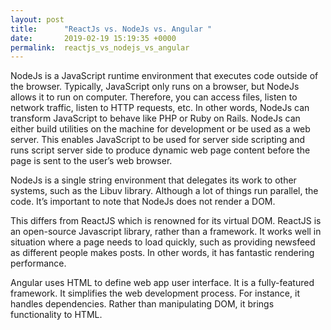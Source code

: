 ```yaml
---
layout: post
title:      "ReactJs vs. NodeJs vs. Angular "
date:       2019-02-19 15:19:35 +0000
permalink:  reactjs_vs_nodejs_vs_angular
---
```



NodeJs is a JavaScript runtime environment that executes code outside of the browser. Typically, JavaScript only runs on a browser, but NodeJs allows it to run on computer. Therefore, you can access files, listen to network traffic, listen to HTTP requests, etc. In other words, NodeJs can transform JavaScript to behave like PHP or Ruby on Rails. NodeJs can either build utilities on the machine for development or be used as a web server.  This enables JavaScript to be used for server side scripting and runs script server side to produce dynamic web page content before the page is sent to the user’s web browser. 

NodeJs is a single string environment that delegates its work to other systems, such as the Libuv library. Although a lot of things run parallel, the code. It’s important to note that NodeJs does not render a DOM. 

This differs from ReactJS which is renowned for its virtual DOM. ReactJS is an open-source Javascript library, rather than a framework. It works well in situation where a page needs to load quickly, such as providing newsfeed as different people makes posts. In other words, it has fantastic rendering performance. 

Angular uses HTML to define web app user interface. It is a fully-featured framework. It simplifies the web development process. For instance, it handles dependencies. Rather than manipulating DOM, it brings functionality to HTML. 

